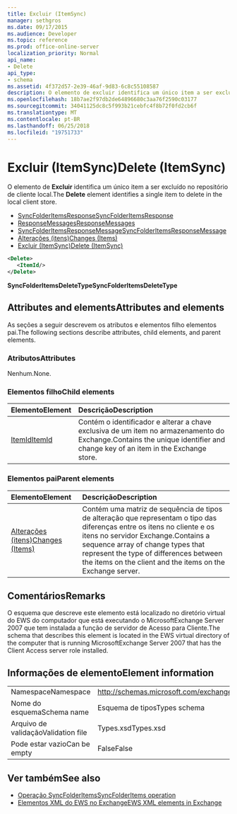 ```yaml
---
title: Excluir (ItemSync)
manager: sethgros
ms.date: 09/17/2015
ms.audience: Developer
ms.topic: reference
ms.prod: office-online-server
localization_priority: Normal
api_name:
- Delete
api_type:
- schema
ms.assetid: 4f372d57-2e39-46af-9d83-6c8c55108587
description: O elemento de excluir identifica um único item a ser excluído no repositório de cliente local.
ms.openlocfilehash: 18b7ae2f97db2de64896680c3aa76f2590c03177
ms.sourcegitcommit: 34041125dc8c5f993b21cebfc4f8b72f0fd2cb6f
ms.translationtype: MT
ms.contentlocale: pt-BR
ms.lasthandoff: 06/25/2018
ms.locfileid: "19751733"
---
```

# <a name="delete-itemsync"></a><span data-ttu-id="159f6-103">Excluir (ItemSync)</span><span class="sxs-lookup"><span data-stu-id="159f6-103">Delete (ItemSync)</span></span>

<span data-ttu-id="159f6-104">O elemento de **Excluir** identifica um único item a ser excluído no repositório de cliente local.</span><span class="sxs-lookup"><span data-stu-id="159f6-104">The **Delete** element identifies a single item to delete in the local client store.</span></span> 
  
- [<span data-ttu-id="159f6-105">SyncFolderItemsResponse</span><span class="sxs-lookup"><span data-stu-id="159f6-105">SyncFolderItemsResponse</span></span>](syncfolderitemsresponse.md)  
- [<span data-ttu-id="159f6-106">ResponseMessages</span><span class="sxs-lookup"><span data-stu-id="159f6-106">ResponseMessages</span></span>](responsemessages.md) 
- [<span data-ttu-id="159f6-107">SyncFolderItemsResponseMessage</span><span class="sxs-lookup"><span data-stu-id="159f6-107">SyncFolderItemsResponseMessage</span></span>](syncfolderitemsresponsemessage.md)  
- [<span data-ttu-id="159f6-108">Alterações (itens)</span><span class="sxs-lookup"><span data-stu-id="159f6-108">Changes (Items)</span></span>](changes-items.md)  
- [<span data-ttu-id="159f6-109">Excluir (ItemSync)</span><span class="sxs-lookup"><span data-stu-id="159f6-109">Delete (ItemSync)</span></span>](delete-itemsync.md)
  
```xml
<Delete>
   <ItemId/>
</Delete>
```

<span data-ttu-id="159f6-110">**SyncFolderItemsDeleteType**</span><span class="sxs-lookup"><span data-stu-id="159f6-110">**SyncFolderItemsDeleteType**</span></span>

## <a name="attributes-and-elements"></a><span data-ttu-id="159f6-111">Attributes and elements</span><span class="sxs-lookup"><span data-stu-id="159f6-111">Attributes and elements</span></span>

<span data-ttu-id="159f6-112">As seções a seguir descrevem os atributos e elementos filho elementos pai.</span><span class="sxs-lookup"><span data-stu-id="159f6-112">The following sections describe attributes, child elements, and parent elements.</span></span>
  
### <a name="attributes"></a><span data-ttu-id="159f6-113">Atributos</span><span class="sxs-lookup"><span data-stu-id="159f6-113">Attributes</span></span>

<span data-ttu-id="159f6-114">Nenhum.</span><span class="sxs-lookup"><span data-stu-id="159f6-114">None.</span></span>
  
### <a name="child-elements"></a><span data-ttu-id="159f6-115">Elementos filho</span><span class="sxs-lookup"><span data-stu-id="159f6-115">Child elements</span></span>

|<span data-ttu-id="159f6-116">**Elemento**</span><span class="sxs-lookup"><span data-stu-id="159f6-116">**Element**</span></span>|<span data-ttu-id="159f6-117">**Descrição**</span><span class="sxs-lookup"><span data-stu-id="159f6-117">**Description**</span></span>|
|:-----|:-----|
|[<span data-ttu-id="159f6-118">ItemId</span><span class="sxs-lookup"><span data-stu-id="159f6-118">ItemId</span></span>](itemid.md) <br/> |<span data-ttu-id="159f6-119">Contém o identificador e alterar a chave exclusiva de um item no armazenamento do Exchange.</span><span class="sxs-lookup"><span data-stu-id="159f6-119">Contains the unique identifier and change key of an item in the Exchange store.</span></span>  <br/> |
   
### <a name="parent-elements"></a><span data-ttu-id="159f6-120">Elementos pai</span><span class="sxs-lookup"><span data-stu-id="159f6-120">Parent elements</span></span>

|<span data-ttu-id="159f6-121">**Elemento**</span><span class="sxs-lookup"><span data-stu-id="159f6-121">**Element**</span></span>|<span data-ttu-id="159f6-122">**Descrição**</span><span class="sxs-lookup"><span data-stu-id="159f6-122">**Description**</span></span>|
|:-----|:-----|
|[<span data-ttu-id="159f6-123">Alterações (itens)</span><span class="sxs-lookup"><span data-stu-id="159f6-123">Changes (Items)</span></span>](changes-items.md) <br/> |<span data-ttu-id="159f6-124">Contém uma matriz de sequência de tipos de alteração que representam o tipo das diferenças entre os itens no cliente e os itens no servidor Exchange.</span><span class="sxs-lookup"><span data-stu-id="159f6-124">Contains a sequence array of change types that represent the type of differences between the items on the client and the items on the Exchange server.</span></span>  <br/> |
   
## <a name="remarks"></a><span data-ttu-id="159f6-125">Comentários</span><span class="sxs-lookup"><span data-stu-id="159f6-125">Remarks</span></span>

<span data-ttu-id="159f6-126">O esquema que descreve este elemento está localizado no diretório virtual do EWS do computador que está executando o MicrosoftExchange Server 2007 que tem instalada a função de servidor de Acesso para Cliente.</span><span class="sxs-lookup"><span data-stu-id="159f6-126">The schema that describes this element is located in the EWS virtual directory of the computer that is running MicrosoftExchange Server 2007 that has the Client Access server role installed.</span></span>
  
## <a name="element-information"></a><span data-ttu-id="159f6-127">Informações de elemento</span><span class="sxs-lookup"><span data-stu-id="159f6-127">Element information</span></span>

|||
|:-----|:-----|
|<span data-ttu-id="159f6-128">Namespace</span><span class="sxs-lookup"><span data-stu-id="159f6-128">Namespace</span></span>  <br/> |http://schemas.microsoft.com/exchange/services/2006/types  <br/> |
|<span data-ttu-id="159f6-129">Nome do esquema</span><span class="sxs-lookup"><span data-stu-id="159f6-129">Schema name</span></span>  <br/> |<span data-ttu-id="159f6-130">Esquema de tipos</span><span class="sxs-lookup"><span data-stu-id="159f6-130">Types schema</span></span>  <br/> |
|<span data-ttu-id="159f6-131">Arquivo de validação</span><span class="sxs-lookup"><span data-stu-id="159f6-131">Validation file</span></span>  <br/> |<span data-ttu-id="159f6-132">Types.xsd</span><span class="sxs-lookup"><span data-stu-id="159f6-132">Types.xsd</span></span>  <br/> |
|<span data-ttu-id="159f6-133">Pode estar vazio</span><span class="sxs-lookup"><span data-stu-id="159f6-133">Can be empty</span></span>  <br/> |<span data-ttu-id="159f6-134">False</span><span class="sxs-lookup"><span data-stu-id="159f6-134">False</span></span>  <br/> |
   
## <a name="see-also"></a><span data-ttu-id="159f6-135">Ver também</span><span class="sxs-lookup"><span data-stu-id="159f6-135">See also</span></span>

- [<span data-ttu-id="159f6-136">Operação SyncFolderItems</span><span class="sxs-lookup"><span data-stu-id="159f6-136">SyncFolderItems operation</span></span>](syncfolderitems-operation.md)
- [<span data-ttu-id="159f6-137">Elementos XML do EWS no Exchange</span><span class="sxs-lookup"><span data-stu-id="159f6-137">EWS XML elements in Exchange</span></span>](ews-xml-elements-in-exchange.md)

